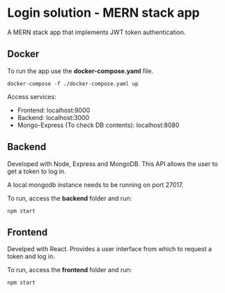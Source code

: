 # Login solution - MERN stack app

A MERN stack app that implements JWT token authentication.

## Docker

To run the app use the **docker-compose.yaml** file.
  
    docker-compose -f ./docker-compose.yaml up
  
Access services:
  - Frontend: localhost:9000
  - Backend: localhost:3000
  - Mongo-Express (To check DB contents): localhost:8080 

## Backend

Developed with Node, Express and MongoDB.
This API allows the user to get a token to log in.

A local mongodb instance needs to be running on port 27017.

To run, access the **backend** folder and run:

    npm start

## Frontend

Develped with React.
Provides a user interface from which to request a token and log in.

To run, access the **frontend** folder and run:

    npm start

